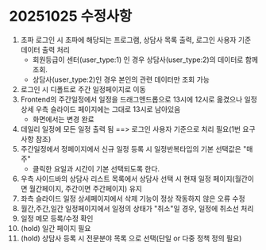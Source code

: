 # 20251025 수정사항

1. 초파 로그인 시 초파에 해당되는 프로그램, 상담사 목록 출력, 로그인 사용자 기준 데이터 출력 처리
   - 회원등급이 센터(user_type:1) 인 경우 상담사(user_type:2)의 데이터로 함께 조회.
   - 상담사(user_type:2)인 경우 본인의 관련 데이터만 조회 가능
2. 로그인 시 디폴트로 주간 일정페이지로 이동
3. Frontend의 주간일정에서 일정을 드래그앤드롭으로 13시에 12시로 옮겼으나 일정 상세 우측 슬라이드 페이지에는 그대로 13시로 남아있음
   - 화면에서는 변경 완료
4. 데일리 일정에 모든 일정 출력 됨 ==> 로그인 사용자 기준으로 처리 필요(1번 요구사항 참조)
5. 주간일정에서 정페이지에서 신규 일정 등록 시 일정반복타입의 기본 선택값은 "매주"
   - 클릭한 요일과 시간이 기본 선택되도록 한다.
6. 우측 사이드바의 상담사 리스트 목록에서 상담사 선택 시 현재 일정 페이지(월간이면 월간페이지, 주간이면 주간페이지) 유지
7. 좌측 슬라이드 일정 상세페이지에서 삭제 기능이 정상 작동하지 않은 오류 수정
8. 월간,주간,일간 일정페이지에서 일정의 상태가 "취소"일 경우, 일정에 취소선 처리
9. 일정 메모 등록/수정 확인
10. (hold) 일간 페이지 필요
11. (hold) 상담사 등록 시 전문분야 목록 으로 선택(단일 or 다중 정책 정의 필요)
